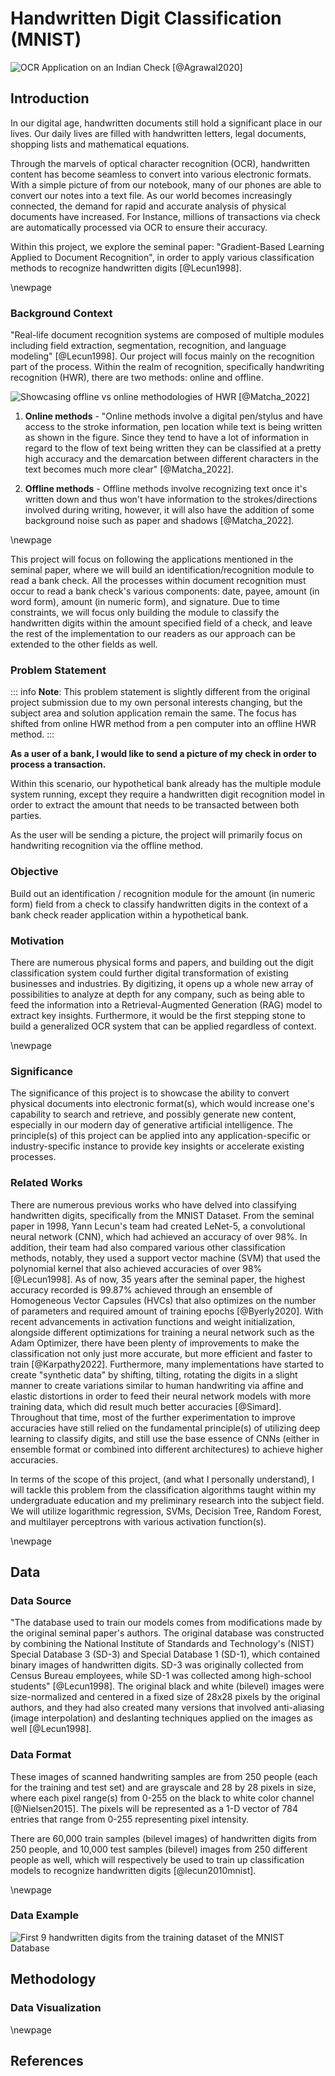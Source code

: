# Handwritten Digit Classification (MNIST)

![OCR Application on an Indian Check [@Agrawal2020]](assets/sample_check_ocr.png)

## Introduction

In our digital age, handwritten documents still hold a significant place in our lives. Our daily lives are filled with handwritten letters, legal documents, shopping lists and mathematical equations.

Through the marvels of optical character recognition (OCR), handwritten content has become seamless to convert into various electronic formats. With a simple picture of from our notebook, many of our phones are able to convert our notes into a text file. As our world becomes increasingly connected, the demand for rapid and accurate analysis of physical documents have increased. For Instance, millions of transactions via check are automatically processed via OCR to ensure their accuracy.

Within this project, we explore the seminal paper: "Gradient-Based Learning Applied to Document Recognition", in order to apply various classification methods to recognize handwritten digits [@Lecun1998].

\newpage

### Background Context

"Real-life document recognition systems are composed of multiple modules including field extraction, segmentation, recognition, and language modeling" [@Lecun1998]. Our project will focus mainly on the recognition part of the process. Within the realm of recognition, specifically handwriting recognition (HWR), there are two methods: online and offline.

![Showcasing offline vs online methodologies of HWR [@Matcha_2022]](assets/offline_online.png)

1. **Online methods** - "Online methods involve a digital pen/stylus and have access to the stroke information, pen location while text is being written as shown in the figure. Since they tend to have a lot of information in regard to the flow of text being written they can be classified at a pretty high accuracy and the demarcation between different characters in the text becomes much more clear" [@Matcha_2022].

1. **Offline methods** - Offline methods involve recognizing text once it's written down and thus won't have information to the strokes/directions involved during writing, however, it will also have the addition of some background noise such as paper and shadows [@Matcha_2022].

\newpage

This project will focus on following the applications mentioned in the seminal paper, where we will build an identification/recognition module to read a bank check. All the processes within document recognition must occur to read a bank check's various components: date, payee, amount (in word form), amount (in numeric form), and signature. Due to time constraints, we will focus only building the module to classify the handwritten digits within the amount specified field of a check, and leave the rest of the implementation to our readers as our approach can be extended to the other fields as well.

### Problem Statement

::: info
**Note**: This problem statement is slightly different from the original project submission due to my own personal interests changing, but the subject area and solution application remain the same. The focus has shifted from online HWR method from a pen computer into an offline HWR method.
:::

**As a user of a bank, I would like to send a picture of my check in order to process a transaction.**

Within this scenario, our hypothetical bank already has the multiple module system running, except they require a handwritten digit recognition model in order to extract the amount that needs to be transacted between both parties.

As the user will be sending a picture, the project will primarily focus on handwriting recognition via the offline method.

### Objective

Build out an identification / recognition module for the amount (in numeric form) field from a check to classify handwritten digits in the context of a bank check reader application within a hypothetical bank.

### Motivation

There are numerous physical forms and papers, and building out the digit classification system could further digital transformation of existing businesses and industries. By digitizing, it opens up a whole new array of possibilities to analyze at depth for any company, such as being able to feed the information into a Retrieval-Augmented Generation (RAG) model to extract key insights. Furthermore, it would be the first stepping stone to build a generalized OCR system that can be applied regardless of context.

\newpage

### Significance

The significance of this project is to showcase the ability to convert physical documents into electronic format(s), which would increase one's capability to search and retrieve, and possibly generate new content, especially in our modern day of generative artificial intelligence. The principle(s) of this project can be applied into any application-specific or industry-specific instance to provide key insights or accelerate existing processes.

### Related Works

There are numerous previous works who have delved into classifying handwritten digits, specifically from the MNIST Dataset. From the seminal paper in 1998, Yann Lecun's team had created LeNet-5, a convolutional neural network (CNN), which had achieved an accuracy of over 98%. In addition, their team had also compared various other classification methods, notably, they used a support vector machine (SVM) that used the polynomial kernel that also achieved accuracies of over 98% [@Lecun1998]. As of now, 35 years after the seminal paper, the highest accuracy recorded is 99.87% achieved through an ensemble of Homogeneous Vector Capsules (HVCs) that also optimizes on the number of parameters and required amount of training epochs [@Byerly2020]. With recent advancements in activation functions and weight initialization, alongside different optimizations for training a neural network such as the Adam Optimizer, there have been plenty of improvements to make the classification not only just more accurate, but more efficient and faster to train [@Karpathy2022]. Furthermore, many implementations have started to create "synthetic data" by shifting, tilting, rotating the digits in a slight manner to create variations similar to human handwriting via affine and elastic distortions in order to feed their neural network models with more training data, which did result much better accuracies [@Simard]. Throughout that time, most of the further experimentation to improve accuracies have still relied on the fundamental principle(s) of utilizing deep learning to classify digits, and still use the base essence of CNNs (either in ensemble format or combined into different architectures) to achieve higher accuracies.

In terms of the scope of this project, (and what I personally understand), I will tackle this problem from the classification algorithms taught within my undergraduate education and my preliminary research into the subject field. We will utilize logarithmic regression, SVMs, Decision Tree, Random Forest, and multilayer perceptrons with various activation function(s).

\newpage

## Data

### Data Source

"The database used to train our models comes from modifications made by the original seminal paper's authors. The original database was constructed by combining the National Institute of Standards and Technology's (NIST) Special Database 3 (SD-3) and Special Database 1 (SD-1), which contained binary images of handwritten digits. SD-3 was originally collected from Census Bureau employees, while SD-1 was collected among high-school students" [@Lecun1998]. The original black and white (bilevel) images were size-normalized and centered in a fixed size of 28x28 pixels by the original authors, and they had also created many versions that involved anti-aliasing (image interpolation) and deslanting techniques applied on the images as well [@Lecun1998].

### Data Format

These images of scanned handwriting samples are from 250 people (each for the training and test set) and are grayscale and 28 by 28 pixels in size, where each pixel range(s) from 0-255 on the black to white color channel [@Nielsen2015]. The pixels will be represented as a 1-D vector of 784 entries that range from 0-255 representing pixel intensity.

There are 60,000 train samples (bilevel images) of handwritten digits from 250 people, and 10,000 test samples (bilevel) images from 250 different people as well, which will respectively be used to train up classification models to recognize handwritten digits [@lecun2010mnist].

\newpage

### Data Example

![First 9 handwritten digits from the training dataset of the MNIST Database](assets/data_example.png)

## Methodology

### Data Visualization

\newpage

## References